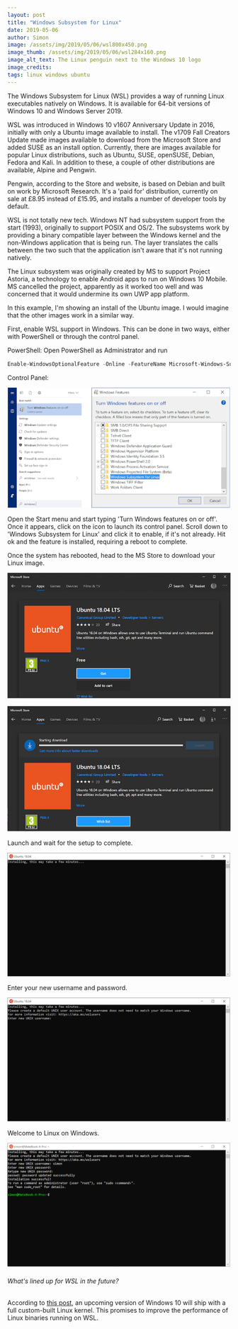 ```yaml
---
layout: post
title: "Windows Subsystem for Linux"
date: 2019-05-06
author: Simon
image: /assets/img/2019/05/06/wsl800x450.png
image_thumb: /assets/img/2019/05/06/wsl284x160.png
image_alt_text: The Linux penguin next to the Windows 10 logo
image_credits:  
tags: linux windows ubuntu
---
```


The Windows Subsystem for Linux (WSL) provides a way of running Linux executables natively on Windows. It is available for 64-bit versions of Windows 10 and Windows Server 2019.

WSL was introduced in Windows 10 v1607 Anniversary Update in 2016, initially with only a Ubuntu image available to install. The v1709 Fall Creators Update made images available to download from the Microsoft Store and added SUSE as an install option. Currently, there are images available for popular Linux distributions, such as Ubuntu, SUSE, openSUSE, Debian, Fedora and Kali. In addition to these, a couple of other distributions are available, Alpine and Pengwin.

Pengwin, according to the Store and website, is based on Debian and built on work by Microsoft Research. It's a 'paid for' distribution, currently on sale at £8.95 instead of £15.95, and installs a number of developer tools by default.

WSL is not totally new tech. Windows NT had subsystem support from the start (1993), originally to support POSIX and OS/2.  The subsystems work by providing a binary compatible layer between the Windows kernel and the non-Windows application that is being run. The layer translates the calls between the two such that the application isn't aware that it's not running natively.

The Linux subsystem was originally created by MS to support Project Astoria, a technology to enable Android apps to run on Windows 10 Mobile. MS cancelled the project, apparently as it worked too well and was concerned that it would undermine its own UWP app platform.

In this example, I'm showing an install of the Ubuntu image. I would imagine that the other images work in a similar way.

First, enable WSL support in Windows. This can be done in two ways, either with PowerShell or through the control panel.

PowerShell:
Open PowerShell as Administrator and run
```powershell
Enable-WindowsOptionalFeature -Online -FeatureName Microsoft-Windows-Subsystem-Linux
```

Control Panel:

![The Windows Features control panel](/assets/img/2019/05/06/controlpanel.png)

Open the Start menu and start typing 'Turn Windows features on or off'.
Once it appears, click on the icon to launch its control panel.
Scroll down to 'Windows Subsystem for Linux' and click it to enable, if it's not already.
Hit ok and the feature is installed, requiring a reboot to complete.

Once the system has rebooted, head to the MS Store to download your Linux image.

![Ubuntu page in the Microsoft Store](/assets/img/2019/05/06/ubuntu1.png)

![Downloading Ubuntu from the Microsoft Store](/assets/img/2019/05/06/ubuntu2.png)

Launch and wait for the setup to complete.

![First launch of Ubuntu](/assets/img/2019/05/06/ubuntu3.png)

Enter your new username and password.

![Ubuntu setting user](/assets/img/2019/05/06/ubuntu4.png)

Welcome to Linux on Windows.

![Ubuntu installed](/assets/img/2019/05/06/ubuntu5.png)

###### What's lined up for WSL in the future? 
According to [this post](https://devblogs.microsoft.com/commandline/shipping-a-linux-kernel-with-windows/), an upcoming version of Windows 10 will ship with a full custom-built Linux kernel. This promises to improve the performance of Linux binaries running on WSL.
